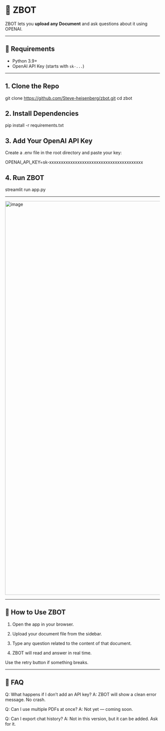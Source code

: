 # 🤖 ZBOT 

ZBOT lets you **upload any Document** and ask questions about it using OPENAI.

---

## 🔧 Requirements

- Python 3.9+
- OpenAI API Key (starts with `sk-...`)

---

## 1. Clone the Repo

git clone https://github.com/Steve-heisenberg/zbot.git
cd zbot

## 2. Install Dependencies

pip install -r requirements.txt

## 3. Add Your OpenAI API Key
Create a .env file in the root directory and paste your key:

OPENAI_API_KEY=sk-xxxxxxxxxxxxxxxxxxxxxxxxxxxxxxxxxxxxxxxx

## 4. Run ZBOT

streamlit run app.py

---

<img width="1280" alt="image" src="https://github.com/user-attachments/assets/2a18759f-e595-414e-b11e-30af768cfef1" />

---

## 🤖 How to Use ZBOT

1. Open the app in your browser.

2. Upload your document file from the sidebar.

3. Type any question related to the content of that document.

4. ZBOT will read and answer in real time.

Use the retry button if something breaks.

---

## 🙋 FAQ

Q: What happens if I don’t add an API key?
A: ZBOT will show a clean error message. No crash.

Q: Can I use multiple PDFs at once?
A: Not yet — coming soon.

Q: Can I export chat history?
A: Not in this version, but it can be added. Ask for it.
